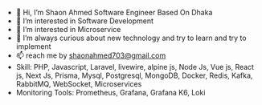 - 👋 Hi, I’m Shaon Ahmed Software Engineer Based On Dhaka
- 👀 I’m interested in Software Development
- 👀 I’m interested in Microservice
- 🌱 I’m always curious about new technology and try to learn and try to implement 
- 📫 reach me by shaonahmed703@gmail.com
- Skill: PHP, Javascript, Laravel, livewire, alpine js, Node Js, Vue js, React js, Next Js, Prisma, Mysql, Postgresql, MongoDB, Docker, Redis, Kafka, RabbitMQ, WebSocket, Microservices
- Monitoring Tools: Prometheus, Grafana, Grafana K6, Loki
<!---
Shaon99/Shaon99 is a ✨ special ✨ repository because its `README.md` (this file) appears on your GitHub profile.
You can click the Preview link to take a look at your changes.
--->
